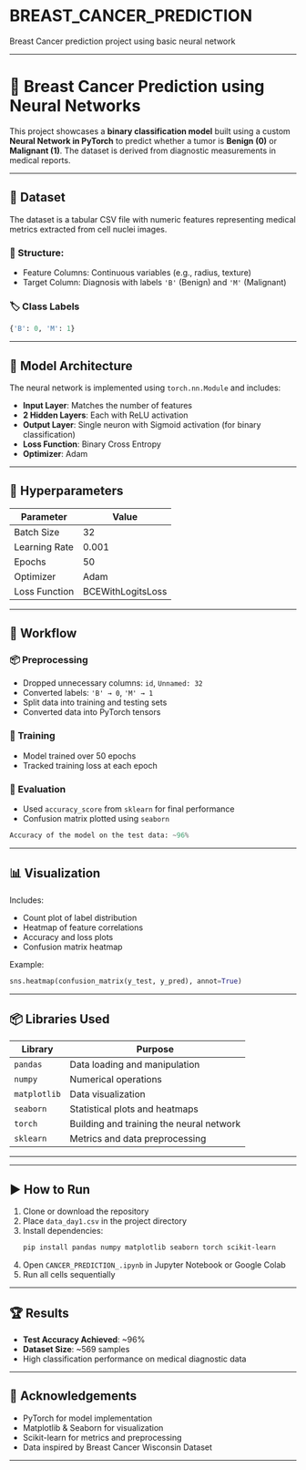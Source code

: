 # BREAST_CANCER_PREDICTION
Breast Cancer prediction project using basic neural network

---

# 🧬 Breast Cancer Prediction using Neural Networks

This project showcases a **binary classification model** built using a custom **Neural Network in PyTorch** to predict whether a tumor is **Benign (0)** or **Malignant (1)**. The dataset is derived from diagnostic measurements in medical reports.

---

## 📁 Dataset

The dataset is a tabular CSV file with numeric features representing medical metrics extracted from cell nuclei images.

### 🔹 Structure:
- Feature Columns: Continuous variables (e.g., radius, texture)
- Target Column: Diagnosis with labels `'B'` (Benign) and `'M'` (Malignant)

### 🏷️ Class Labels
```python
{'B': 0, 'M': 1}
```

---

## 🧠 Model Architecture

The neural network is implemented using `torch.nn.Module` and includes:

- **Input Layer**: Matches the number of features
- **2 Hidden Layers**: Each with ReLU activation
- **Output Layer**: Single neuron with Sigmoid activation (for binary classification)
- **Loss Function**: Binary Cross Entropy
- **Optimizer**: Adam

---

## 🔧 Hyperparameters

| Parameter         | Value             |
|------------------|-------------------|
| Batch Size       | 32                |
| Learning Rate    | 0.001             |
| Epochs           | 50                |
| Optimizer        | Adam              |
| Loss Function    | BCEWithLogitsLoss |

---

## 🔄 Workflow

### 📦 Preprocessing
- Dropped unnecessary columns: `id`, `Unnamed: 32`
- Converted labels: `'B' → 0`, `'M' → 1`
- Split data into training and testing sets
- Converted data into PyTorch tensors

### 🚂 Training
- Model trained over 50 epochs
- Tracked training loss at each epoch

### 🧪 Evaluation
- Used `accuracy_score` from `sklearn` for final performance
- Confusion matrix plotted using `seaborn`

```python
Accuracy of the model on the test data: ~96%
```

---

## 📊 Visualization

Includes:
- Count plot of label distribution
- Heatmap of feature correlations
- Accuracy and loss plots
- Confusion matrix heatmap

Example:
```python
sns.heatmap(confusion_matrix(y_test, y_pred), annot=True)
```

---

## 📦 Libraries Used

| Library        | Purpose                                  |
|----------------|------------------------------------------|
| `pandas`       | Data loading and manipulation            |
| `numpy`        | Numerical operations                     |
| `matplotlib`   | Data visualization                       |
| `seaborn`      | Statistical plots and heatmaps           |
| `torch`        | Building and training the neural network |
| `sklearn`      | Metrics and data preprocessing           |

---

---

## ▶️ How to Run

1. Clone or download the repository
2. Place `data_day1.csv` in the project directory
3. Install dependencies:
   ```bash
   pip install pandas numpy matplotlib seaborn torch scikit-learn
   ```
4. Open `CANCER_PREDICTION_.ipynb` in Jupyter Notebook or Google Colab
5. Run all cells sequentially

---

## 🏆 Results

- **Test Accuracy Achieved**: ~96%
- **Dataset Size**: ~569 samples
- High classification performance on medical diagnostic data

---

## 🙏 Acknowledgements

- PyTorch for model implementation
- Matplotlib & Seaborn for visualization
- Scikit-learn for metrics and preprocessing
- Data inspired by Breast Cancer Wisconsin Dataset

---
